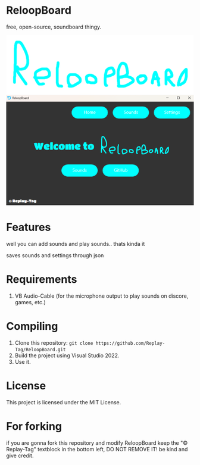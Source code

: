 # ReloopBoard
free, open-source, soundboard thingy.

![Logo](ReloopBoard.png)
![Screenshot](image_2025-01-16_035747904.png)

# Features

well you can add sounds and play sounds.. thats kinda it

saves sounds and settings through json

# Requirements
1. VB Audio-Cable (for the microphone output to play sounds on discore, games, etc.)

# Compiling

1. Clone this repository: `git clone https://github.com/Replay-Tag/ReloopBoard.git`
2. Build the project using Visual Studio 2022.
3. Use it.

# License

This project is licensed under the MIT License.

# For forking

if you are gonna fork this repository and modify ReloopBoard keep the "© Replay-Tag" textblock in the bottom left, DO NOT REMOVE IT! be kind and give credit.
